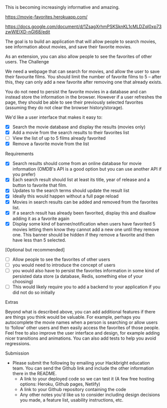 This is becoming increasingly informative and amazing.

https://movie-favorites.herokuapp.com/

https://docs.google.com/document/d/1ZsagXrhmPSKSknKL1cMLDZql0xp73zwWlElXD-nGI68/edit

The goal is to build an application that will allow people to search movies, see information about movies, and save their favorite movies.

As an extension, you can also allow people to see the favorites of other users.
The Challenge

We need a webpage that can search for movies, and allow the user to save their favourite films. You should limit the number of favorite films to 5 – after this, they can only add a new favorite after removing one that already exists.

You do not need to persist the favorite movies in a database and can instead store the information in the browser. However if a user refreshes the page, they should be able to see their previously selected favorites (assuming they do not clear the browser history/storage).

We'd like a user interface that makes it easy to:

- [x] Search the movie database and display the results (movies only)
- [x] Add a movie from the search results to their favorites list
- [ ] View the list of up to 5 films already favorited
- [x] Remove a favorite movie from the list

Requirements

- [x] Search results should come from an online database for movie information (OMDB's API is a good option but you can use another API if you prefer)
- [x] Each search result should list at least its title, year of release and a button to favorite that film.
- [x] Updates to the search terms should update the result list
- [x] Ideally this would happen without a full page reload
- [x] Movies in search results can be added and removed from the favorites list.
- [x] If a search result has already been favorited, display this and disallow adding it as a favorite again
- [x] Display some kind of banner/notification when users have favorited 5 movies letting them know they cannot add a new one until they remove one. This banner should be hidden if they remove a favorite and then have less than 5 selected.

[Optional but recommended]

- [ ] Allow people to see the favorites of other users
- [ ] you would need to introduce the concept of users
- [ ] you would also have to persist the favorites information in some kind of persisted data store (a database, Redis, something else of your choosing)
- [ ] This would likely require you to add a backend to your application if you did not do so initially

Extras

Beyond what is described above, you can add additional features if there are things you think would be valuable.
For example, perhaps you autocomplete the movie names when a person is searching or allow users to ‘follow’ other users and then easily access the favorites of those people. Feel free to also improve the user interface and design, for example adding nicer transitions and animations. You can also add tests to help you avoid regressions.

Submission

 - Please submit the following by emailing your Hackbright education team. You can send the Github link and include the other information there in the README.
     - A link to your deployed code so we can test it (A few free hosting options: Heroku, Github pages, Netlify)
     - A link to your Github repository containing the code
     - Any other notes you'd like us to consider including design decisions you made, a feature list, usability instructions, etc.
